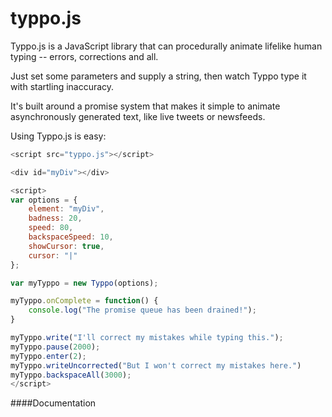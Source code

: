 # typpo.js

Typpo.js is a JavaScript library that can procedurally animate lifelike human typing -- errors, corrections and all.

Just set some parameters and supply a string, then watch Typpo type it with startling inaccuracy.

It's built around a promise system that makes it simple to animate asynchronously generated text, like live tweets or newsfeeds.

Using Typpo.js is easy:

~~~ javascript
<script src="typpo.js"></script>

<div id="myDiv"></div>

<script>
var options = {
    element: "myDiv", 
    badness: 20, 
    speed: 80, 
    backspaceSpeed: 10, 
    showCursor: true, 
    cursor: "|"
};

var myTyppo = new Typpo(options);

myTyppo.onComplete = function() {
    console.log("The promise queue has been drained!");
}

myTyppo.write("I'll correct my mistakes while typing this.");
myTyppo.pause(2000);
myTyppo.enter(2);
myTyppo.writeUncorrected("But I won't correct my mistakes here.")
myTyppo.backspaceAll(3000);
</script>
~~~

####Documentation
